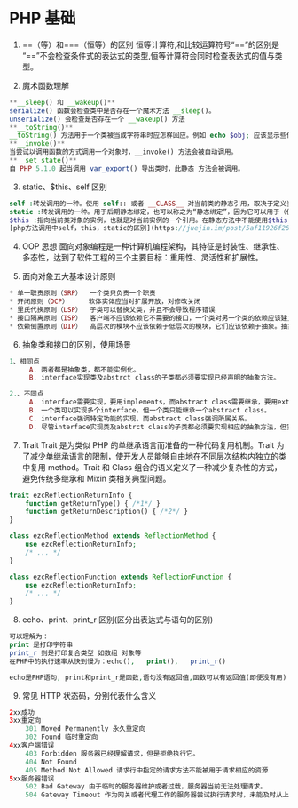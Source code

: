 # PHP 基础

1. ==（等）和===（恒等）的区别
恒等计算符,和比较运算符号“==”的区别是 “==”不会检查条件式的表达式的类型,恒等计算符会同时检查表达式的值与类型。

2. 魔术函数理解
```php
**__sleep() 和 __wakeup()**
serialize() 函数会检查类中是否存在一个魔术方法 __sleep()。
unserialize() 会检查是否存在一个 __wakeup() 方法
**__toString()**
__toString() 方法用于一个类被当成字符串时应怎样回应。例如 echo $obj; 应该显示些什么。此方法必须返回一个字符串，否则将发出一条 E_RECOVERABLE_ERROR 级别的致命错误。
**__invoke()**
当尝试以调用函数的方式调用一个对象时，__invoke() 方法会被自动调用。
**__set_state()**
自 PHP 5.1.0 起当调用 var_export() 导出类时，此静态 方法会被调用。
```
3. static、$this、self 区别
```php
self :转发调用的一种。使用 self:: 或者 __CLASS__ 对当前类的静态引用，取决于定义当前方法所在的类
static :转发调用的一种。用于后期静态绑定，也可以称之为“静态绑定”，因为它可以用于（但不限于）静态方法的调用。
$this :指向当前类对象的实例，也就是对当前实例的一个引用。在静态方法中不能使用$this关键字，因为静态方法是属于类的，可供类直接调用，而其在调用时可能并没有创建对象
[php方法调用中self，this，static的区别](https://juejin.im/post/5af11926f265da0b9a69e80f)
```
4. OOP 思想
面向对象编程是一种计算机编程架构，其特征是封装性、继承性、多态性，达到了软件工程的三个主要目标：重用性、灵活性和扩展性。

5. 面向对象五大基本设计原则
```php
* 单一职责原则（SRP）  一个类只负责一个职责
* 开闭原则（OCP）     软体实体应当对扩展开放，对修改关闭
* 里氏代换原则（LSP）  子类可以替换父类，并且不会导致程序错误
* 接口隔离原则（ISP）  客户端不应该依赖它不需要的接口，一个类对另一个类的依赖应该建立在最小的接口上。
* 依赖倒置原则（DIP）  高层次的模块不应该依赖于低层次的模块，它们应该依赖于抽象。抽象不应该依赖于具体，具体应该依赖于抽象。
```

6. 抽象类和接口的区别，使用场景
```php
1、相同点
     A. 两者都是抽象类，都不能实例化。
     B. interface实现类及abstrct class的子类都必须要实现已经声明的抽象方法。

2.、不同点
     A. interface需要实现，要用implements，而abstract class需要继承，要用extends。
     B. 一个类可以实现多个interface，但一个类只能继承一个abstract class。
     C. interface强调特定功能的实现，而abstract class强调所属关系。 
     D. 尽管interface实现类及abstrct class的子类都必须要实现相应的抽象方法，但实现的形式不同。interface中的每一个方法都是抽象方法，都只是声明的(declaration, 没有方法体)，实现类必须要实现。而abstract class的子类可以有选择地实现。
```
7. Trait
Trait 是为类似 PHP 的单继承语言而准备的一种代码复用机制。Trait 为了减少单继承语言的限制，使开发人员能够自由地在不同层次结构内独立的类中复用 method。Trait 和 Class 组合的语义定义了一种减少复杂性的方式，避免传统多继承和 Mixin 类相关典型问题。
```php
trait ezcReflectionReturnInfo {
    function getReturnType() { /*1*/ }
    function getReturnDescription() { /*2*/ }
}

class ezcReflectionMethod extends ReflectionMethod {
    use ezcReflectionReturnInfo;
    /* ... */
}

class ezcReflectionFunction extends ReflectionFunction {
    use ezcReflectionReturnInfo;
    /* ... */
}
```

8. echo、print、print_r 区别(区分出表达式与语句的区别)
```php
可以理解为：
print 是打印字符串
print_r 则是打印复合类型 如数组 对象等
在PHP中的执行速率从快到慢为：echo(),   print(),   print_r()

echo是PHP语句, print和print_r是函数,语句没有返回值,函数可以有返回值(即便没有用)
```
9. 常见 HTTP 状态码，分别代表什么含义
```php
2xx成功
3xx重定向
    301 Moved Permanently 永久重定向
    302 Found 临时重定向
4xx客户端错误
    403 Forbidden 服务器已经理解请求，但是拒绝执行它。
    404 Not Found
    405 Method Not Allowed 请求行中指定的请求方法不能被用于请求相应的资源
5xx服务器错误
    502 Bad Gateway 由于临时的服务器维护或者过载，服务器当前无法处理请求。
    504 Gateway Timeout 作为网关或者代理工作的服务器尝试执行请求时，未能及时从上游服务器（URI标识出的服务器，例如HTTP、FTP、LDAP）或者辅助服务器（例如DNS）收到响应
```
